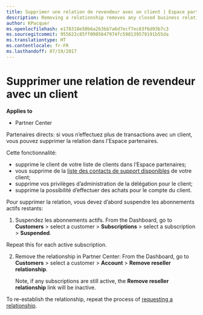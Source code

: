 ```yaml
---
title: Supprimer une relation de revendeur avec un client | Espace partenaires
description: Removing a relationship removes any closed business relationships from your view in Partner Center.
author: KPacquer
ms.openlocfilehash: e178318e50b6a2b3bb7a6d7ecf7ec83f6d93b7c3
ms.sourcegitcommit: 955622c85ff0905647974fc598139579191b55da
ms.translationtype: HT
ms.contentlocale: fr-FR
ms.lasthandoff: 07/19/2017
---
```

# <a name="remove-a-reseller-relationship-with-a-customer"></a>Supprimer une relation de revendeur avec un client

**Applies to**

-   Partner Center

Partenaires directs: si vous n’effectuez plus de transactions avec un client, vous pouvez supprimer la relation dans l'Espace partenaires. 

Cette fonctionnalité:
*  supprime le client de votre liste de clients dans l’Espace partenaires;
*  vous supprime de la [liste des contacts de support disponibles](assign-support-contacts.md) de votre client;
*  supprime vos privilèges d’administration de la délégation pour le client;
*  supprime la possibilité d’effectuer des achats pour le compte du client.

Pour supprimer la relation, vous devez d’abord suspendre les abonnements actifs restants:

1.  Suspendez les abonnements actifs. From the Dashboard, go to **Customers** > select a customer > **Subscriptions** > select a subscription > **Suspended**. 

   Repeat this for each active subscription.

2.  Remove the relationship in Partner Center: From the Dashboard, go to **Customers** > select a customer > **Account** > **Remove reseller relationship**.

    Note, if any subscriptions are still active, the **Remove reseller relationship** link will be inactive. 

To re-establish the relationship, repeat the process of [requesting a relationship](request-a-relationship-with-a-customer.md).
